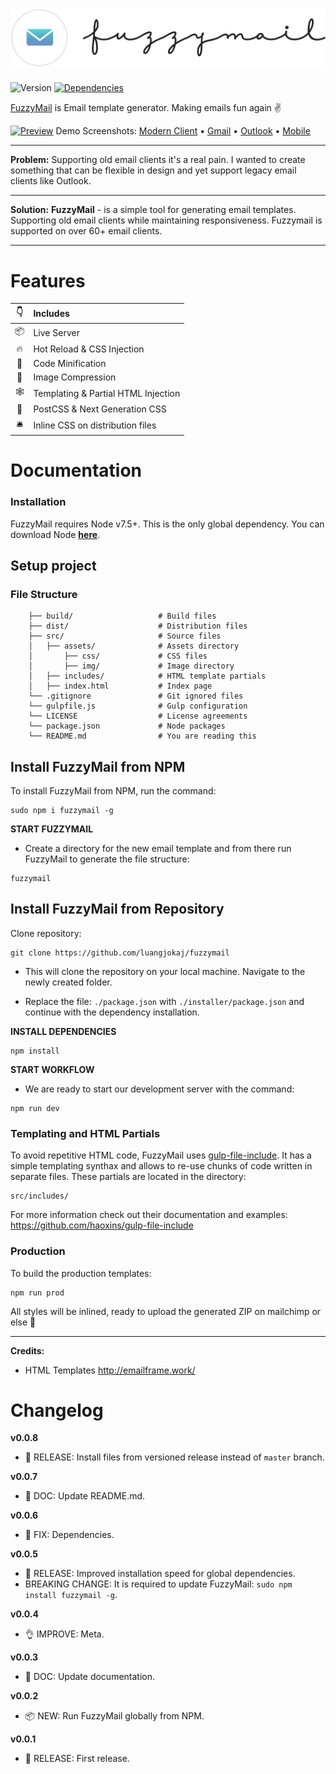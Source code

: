 # [![FuzzyMail](https://github.com/luangjokaj/fuzzymail/raw/master/src/assets/img/logo.svg?sanitize=true)](https://www.fuzzymail.co/)
![Version](https://img.shields.io/github/package-json/v/luangjokaj/fuzzymail) [![Dependencies](https://david-dm.org/luangjokaj/fuzzymail/status.svg)](https://david-dm.org/luangjokaj/fuzzymail)

[FuzzyMail](https://www.fuzzymail.co/) is Email template generator. Making emails fun again ✌

[![Preview](https://i.imgur.com/VuKitHE.png)](https://www.fuzzymail.co/)
Demo Screenshots: [Modern Client](https://i.imgur.com/ETp8PaX.png) • [Gmail](https://i.imgur.com/kSH90xr.png) • [Outlook](https://i.imgur.com/Wi75S1q.png) • [Mobile](https://i.imgur.com/YJgdCJg.png)

---

**Problem:**
Supporting old email clients it's a real pain. I wanted to create something that can be flexible in design and yet support legacy email clients like Outlook.

---

**Solution:**
**FuzzyMail** - is a simple tool for generating email templates. Supporting old email clients while maintaining responsiveness. Fuzzymail is supported on over 60+ email clients.

---

# Features
|👇|Includes|
|:-:|:---|
|📦| Live Server|
|🔥| Hot Reload & CSS Injection|
|🎒| Code Minification|
|🌈| Image Compression|
|🕸| Templating & Partial HTML Injection|
|🎨| PostCSS & Next Generation CSS|
|🛎| Inline CSS on distribution files|

# Documentation
### Installation
FuzzyMail requires Node v7.5+. This is the only global dependency. You can download Node [**here**](https://nodejs.org/).

## Setup project
### File Structure
```
    ├── build/                   # Build files
    ├── dist/                    # Distribution files
    ├── src/                     # Source files
    │   ├── assets/              # Assets directory
    │       ├── css/             # CSS files
    │       ├── img/             # Image directory
    │   ├── includes/            # HTML template partials
    │   ├── index.html           # Index page
    └── .gitignore               # Git ignored files
    └── gulpfile.js              # Gulp configuration
    └── LICENSE                  # License agreements
    └── package.json             # Node packages
    └── README.md                # You are reading this
```

## Install FuzzyMail from NPM
To install FuzzyMail from NPM, run the command:
```
sudo npm i fuzzymail -g
```

**START FUZZYMAIL**

- Create a directory for the new email template and from there run FuzzyMail to generate the file structure:
```
fuzzymail
```

## Install FuzzyMail from Repository
Clone repository:
```
git clone https://github.com/luangjokaj/fuzzymail
```

- This will clone the repository on your local machine. Navigate to the newly created folder.

- Replace the file: `./package.json` with `./installer/package.json` and continue with the dependency installation.

**INSTALL DEPENDENCIES**

```
npm install
```

**START WORKFLOW**

- We are ready to start our development server with the command:
```
npm run dev
```

### Templating and HTML Partials
To avoid repetitive HTML code, FuzzyMail uses [gulp-file-include](https://github.com/haoxins/gulp-file-include). It has a simple templating synthax and allows to re-use chunks of code written in separate files. These partials are located in the directory:
```
src/includes/
```

For more information check out their documentation and examples: https://github.com/haoxins/gulp-file-include 


### Production
To build the production templates:
```
npm run prod
```

All styles will be inlined, ready to upload the generated ZIP on mailchimp or else 🚀

---

**Credits:**
- HTML Templates http://emailframe.work/

# Changelog
**v0.0.8**
- 🚀 RELEASE: Install files from versioned release instead of `master` branch.

**v0.0.7**
- 📖 DOC: Update README.md.

**v0.0.6**
- 🐛 FIX: Dependencies.

**v0.0.5**
- 🚀 RELEASE: Improved installation speed for global dependencies.
- BREAKING CHANGE: It is required to update FuzzyMail: `sudo npm install fuzzymail -g`.

**v0.0.4**
- 👌 IMPROVE: Meta.

**v0.0.3**
- 📖 DOC: Update documentation.

**v0.0.2**
- 📦 NEW: Run FuzzyMail globally from NPM.

**v0.0.1**
- 🚀 RELEASE: First release.
